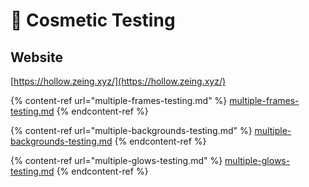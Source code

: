 # 💄 Cosmetic Testing

## Website

[https://hollow.zeing.xyz/](https://hollow.zeing.xyz/)

{% content-ref url="multiple-frames-testing.md" %}
[multiple-frames-testing.md](multiple-frames-testing.md)
{% endcontent-ref %}

{% content-ref url="multiple-backgrounds-testing.md" %}
[multiple-backgrounds-testing.md](multiple-backgrounds-testing.md)
{% endcontent-ref %}

{% content-ref url="multiple-glows-testing.md" %}
[multiple-glows-testing.md](multiple-glows-testing.md)
{% endcontent-ref %}
